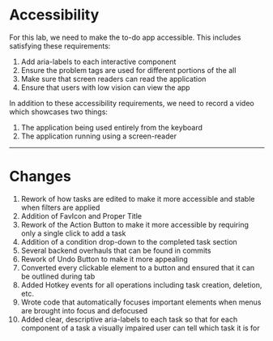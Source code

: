 # Accessibility

For this lab, we need to make the to-do app
accessible. This includes satisfying these requirements:

1. Add aria-labels to each interactive component
2. Ensure the problem tags are used for different portions of the all
3. Make sure that screen readers can read the application
4. Ensure that users with low vision can view the app

In addition to these accessibility requirements,
we need to record a video which showcases two things:
1. The application being used entirely from the keyboard
2. The application running using a screen-reader

---------------------------------------------------------

# Changes

1. Rework of how tasks are edited to make it more accessible and stable when filters are applied
2. Addition of FavIcon and Proper Title
3. Rework of the Action Button to make it more accessible by requiring only a single click to add a task
4. Addition of a condition drop-down to the completed task section
5. Several backend overhauls that can be found in commits
6. Rework of Undo Button to make it more appealing
7. Converted every clickable element to a button and ensured that it can be outlined during tab
8. Added Hotkey events for all operations including task creation, deletion, etc.
9. Wrote code that automatically focuses important elements when menus are brought into focus and defocused 
10. Added clear, descriptive aria-labels to each task so that for each component of a task a visually impaired user can tell which task it is for



